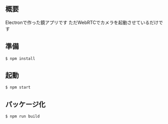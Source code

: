 ## 概要

Electronで作った鏡アプリです
ただWebRTCでカメラを起動させているだけです

## 準備

```
$ npm install
```

## 起動

```
$ npm start
```
## パッケージ化

```
$ npm run build
```
